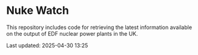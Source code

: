 # Nuke Watch

This repository includes code for retrieving the latest information available on the output of EDF nuclear power plants in the UK.

Last updated: 2025-04-30 13:25
